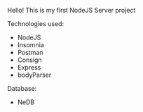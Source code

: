 Hello! 
This is my first NodeJS Server project

Technologies used:
- NodeJS
- Insomnia
- Postman
- Consign
- Express
- bodyParser

Database:
- NeDB